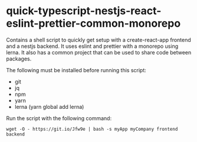 # quick-typescript-nestjs-react-eslint-prettier-common-monorepo
Contains a shell script to quickly get setup with a create-react-app frontend and a nestjs backend. It uses eslint and prettier with a monorepo using lerna. It also has a common project that can be used to share code between packages.

The following must be installed before running this script:
- git
- jq
- npm
- yarn
- lerna (yarn global add lerna)

Run the script with  the following command:
```shell script
wget -O - https://git.io/Jfw9e | bash -s myApp myCompany frontend backend
```

